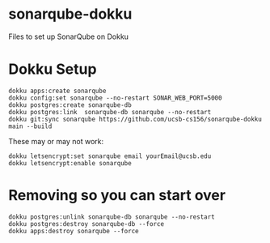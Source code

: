 # sonarqube-dokku
Files to set up SonarQube on Dokku


# Dokku Setup

```
dokku apps:create sonarqube
dokku config:set sonarqube --no-restart SONAR_WEB_PORT=5000
dokku postgres:create sonarqube-db
dokku postgres:link  sonarqube-db sonarqube --no-restart
dokku git:sync sonarqube https://github.com/ucsb-cs156/sonarqube-dokku main --build
```

These may or may not work:

```
dokku letsencrypt:set sonarqube email yourEmail@ucsb.edu
dokku letsencrypt:enable sonarqube
```

# Removing so you can start over

```
dokku postgres:unlink sonarqube-db sonarqube --no-restart
dokku postgres:destroy sonarqube-db --force
dokku apps:destroy sonarqube --force
```
